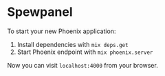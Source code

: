 # Spewpanel

To start your new Phoenix application:

1. Install dependencies with `mix deps.get`
2. Start Phoenix endpoint with `mix phoenix.server`

Now you can visit `localhost:4000` from your browser.
